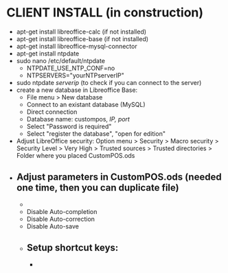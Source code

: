 # CLIENT INSTALL (in construction)

- apt-get install libreoffice-calc (if not installed)
- apt-get install libreoffice-base (if not installed)
- apt-get install libreoffice-mysql-connector
- apt-get install ntpdate
- sudo nano /etc/default/ntpdate
  - NTPDATE_USE_NTP_CONF=no
  - NTPSERVERS="yourNTPserverIP"
- sudo ntpdate *serverip* (to check if you can connect to the server)
- create a new database in Libreoffice Base:
  - File menu > New database
  - Connect to an existant database (MySQL)
  - Direct connection
  - Database name: custompos, *IP, port*
  - Select "Password is required"
  - Select "register the database", "open for edition"
- Adjust LibreOffice security:
  Option menu > Security > Macro security > Security Level > Very High
                                          > Trusted sources > Trusted directories > Folder where you placed CustomPOS.ods
- Adjust parameters in CustomPOS.ods (needed one time, then you can duplicate file)
  - 
  - 
  - Disable Auto-completion
  - Disable Auto-correction
  - Disable Auto-save
  - Setup shortcut keys:
    - 
    - 
    
  
